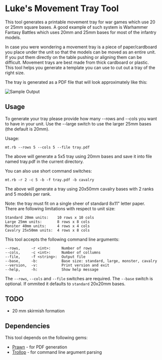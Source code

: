 Luke's Movement Tray Tool
=========================

This tool generates a printable movement tray for war games which
use 20 or 25mm square bases. A good example of such system is
Warhammer Fantasy Battles which uses 20mm and 25mm bases for most of
the infantry models.

In case you were wondering a movement tray is a piece of paper/cardboard
you place under the unit so that the models can be moved as an entire
unit. If you put them directly on the table pushing or aligning them
can be difficult. Movement trays are best made from thick cardboard or
plastic. This tool helps you generate a template you can use to cut
out a tray of the right size. 

The tray is generated as a PDF file that will look approximately like this:

![Sample Output](http://i.imgur.com/xiF3QVp.jpg)

Usage
-----

To generate your tray please provide how many --rows and --cols you
want to have in your unit. Use the --large switch to use the larger
25mm bases (the default is 20mm).

Usage:

    mt.rb --rows 5 --cols 5 --file tray.pdf

The above will generate a 5x5 tray using 20mm bases and save it into
file named tray.pdf in the current directory.

You can also use short command switches:

    mt.rb -r 2 -c 5 -b -f tray.pdf -b cavalry
    
The above will generate a tray using 20x50mm cavalry bases with 2 ranks
and 5 models per rank.

Note: the tray must fit on a single sheer of standard 8x11" letter paper.
There are following limitations with respect to unit size:

    Standard 20mm units:    10 rows x 10 cols
    Large 25mm units:       8 rows x 8 cols
    Monster 40mm units:     4 rows x 4 cols
    Cavalry 25x50mm units:  4 rows x 8 cols

This tool accepts the following command line arguments:

    --rows,     -r <int>:     Number of rows
    --cols,     -c <int>:     Number of collumns
    --file,     -f <string>:  Output file
    --base,     -b:           Base size: standard, large, monster, cavalry
    --version,  -v:           Print version and exit
    --help,     -h:           Show help message
    
The `--rows`, `--cols` and `--file` switches are required. The `--base` 
switch is optional. If ommited it defaults to `standard` 20x20mm bases.

TODO
----

* 20 mm skirmish formation

Dependencies
------------

This tool depends on the following gems:

* [Prawn][p] - for PDF generation
* [Trollop][t] - for command line argument parsing

[p]: http://prawn.majesticseacreature.com
[t]: http://trollop.rubyforge.org/
